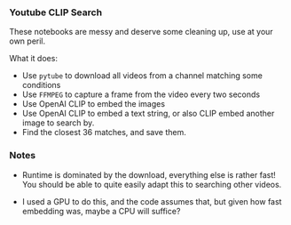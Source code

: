 ### Youtube CLIP Search

These notebooks are messy and deserve some cleaning up, use at your own peril.

What it does:

- Use `pytube` to download all videos from a channel matching some conditions
- Use `FFMPEG` to capture a frame from the video every two seconds
- Use OpenAI CLIP to embed the images
- Use OpenAI CLIP to embed a text string, or also CLIP embed another image to search by.
- Find the closest 36 matches, and save them.

### Notes

- Runtime is dominated by the download, everything else is rather fast! You should be able to quite easily adapt this to searching other videos.

- I used a GPU to do this, and the code assumes that, but given how fast embedding was, maybe a CPU will suffice?
